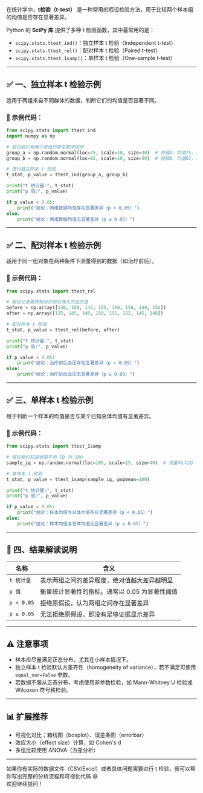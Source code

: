 
在统计学中，**t检验（t-test）** 是一种常用的假设检验方法，用于比较两个样本组的均值是否存在显著差异。

Python 的 **SciPy 库** 提供了多种 t 检验函数，其中最常用的是：

- `scipy.stats.ttest_ind()`：独立样本 t 检验（Independent t-test）
- `scipy.stats.ttest_rel()`：配对样本 t 检验（Paired t-test）
- `scipy.stats.ttest_1samp()`：单样本 t 检验（One-sample t-test）

---

## ✅ 一、独立样本 t 检验示例

适用于两组来自不同群体的数据，判断它们的均值是否显著不同。

### 🧪 示例代码：

```python
from scipy.stats import ttest_ind
import numpy as np

# 假设我们有两个班级的学生数学成绩
group_a = np.random.normal(loc=75, scale=10, size=30)  # 班级A，均值75，标准差10
group_b = np.random.normal(loc=82, scale=10, size=30)  # 班级B，均值82，标准差10

# 进行独立样本 t 检验
t_stat, p_value = ttest_ind(group_a, group_b)

print("t 统计量:", t_stat)
print("p 值:", p_value)

if p_value < 0.05:
    print("结论：两组数据均值存在显著差异（p < 0.05）")
else:
    print("结论：两组数据均值无显著差异（p ≥ 0.05）")
```

---

## ✅ 二、配对样本 t 检验示例

适用于同一组对象在两种条件下测量得到的数据（如治疗前后）。

### 🧪 示例代码：

```python
from scipy.stats import ttest_rel

# 假设记录某药物治疗前后病人的血压值
before = np.array([140, 150, 145, 155, 160, 158, 149, 152])
after = np.array([135, 145, 140, 150, 155, 152, 145, 148])

# 配对样本 t 检验
t_stat, p_value = ttest_rel(before, after)

print("t 统计量:", t_stat)
print("p 值:", p_value)

if p_value < 0.05:
    print("结论：治疗前后血压存在显著差异（p < 0.05）")
else:
    print("结论：治疗前后血压无显著差异（p ≥ 0.05）")
```

---

## ✅ 三、单样本 t 检验示例

用于判断一个样本的均值是否与某个已知总体均值有显著差异。

### 🧪 示例代码：

```python
from scipy.stats import ttest_1samp

# 假设我们知道全国平均 IQ 为 100
sample_iq = np.random.normal(loc=105, scale=15, size=40)  # 测量40人IQ

# 单样本 t 检验
t_stat, p_value = ttest_1samp(sample_iq, popmean=100)

print("t 统计量:", t_stat)
print("p 值:", p_value)

if p_value < 0.05:
    print("结论：样本均值与总体均值存在显著差异（p < 0.05）")
else:
    print("结论：样本均值与总体均值无显著差异（p ≥ 0.05）")
```

---

## 📌 四、结果解读说明

| 名称 | 含义 |
|------|------|
| `t 统计量` | 表示两组之间的差异程度，绝对值越大差异越明显 |
| `p 值` | 衡量统计显著性的指标。通常以 0.05 为显著性阈值 |
| `p < 0.05` | 拒绝原假设，认为两组之间存在显著差异 |
| `p ≥ 0.05` | 无法拒绝原假设，即没有足够证据显示差异 |

---

## ⚠️ 注意事项

- 样本应尽量满足正态分布，尤其在小样本情况下。
- 独立样本 t 检验默认方差齐性（homogeneity of variance），若不满足可使用 `equal_var=False` 参数。
- 若数据不服从正态分布，考虑使用非参数检验，如 Mann-Whitney U 检验或 Wilcoxon 符号秩检验。

---

## 📊 扩展推荐

- 可视化对比：箱线图（boxplot）、误差条图（errorbar）
- 效应大小（effect size）计算，如 Cohen's d
- 多组比较使用 ANOVA（方差分析）

---

如果你有实际的数据文件（CSV/Excel）或者具体问题需要进行 t 检验，我可以帮你写出完整的分析流程和可视化代码 😄  
欢迎继续提问！